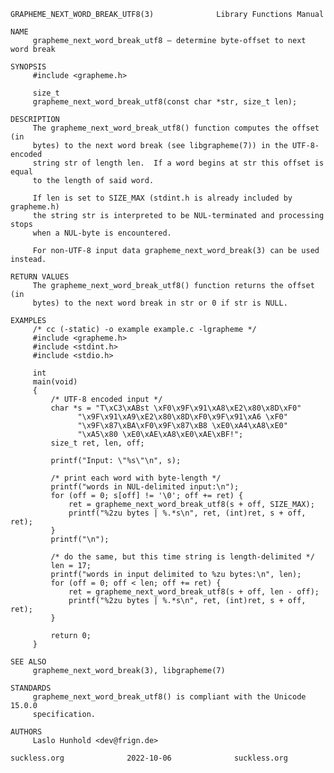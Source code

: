 	GRAPHEME_NEXT_WORD_BREAK_UTF8(3)		      Library Functions Manual
	
	NAME
	     grapheme_next_word_break_utf8 – determine byte-offset to next word break
	
	SYNOPSIS
	     #include <grapheme.h>
	
	     size_t
	     grapheme_next_word_break_utf8(const char *str, size_t len);
	
	DESCRIPTION
	     The grapheme_next_word_break_utf8() function computes the offset (in
	     bytes) to the next word break (see libgrapheme(7)) in the UTF-8-encoded
	     string str of length len.	If a word begins at str this offset is equal
	     to the length of said word.
	
	     If len is set to SIZE_MAX (stdint.h is already included by grapheme.h)
	     the string str is interpreted to be NUL-terminated and processing stops
	     when a NUL-byte is encountered.
	
	     For non-UTF-8 input data grapheme_next_word_break(3) can be used instead.
	
	RETURN VALUES
	     The grapheme_next_word_break_utf8() function returns the offset (in
	     bytes) to the next word break in str or 0 if str is NULL.
	
	EXAMPLES
	     /* cc (-static) -o example example.c -lgrapheme */
	     #include <grapheme.h>
	     #include <stdint.h>
	     #include <stdio.h>
	
	     int
	     main(void)
	     {
		     /* UTF-8 encoded input */
		     char *s = "T\xC3\xABst \xF0\x9F\x91\xA8\xE2\x80\x8D\xF0"
			       "\x9F\x91\xA9\xE2\x80\x8D\xF0\x9F\x91\xA6 \xF0"
			       "\x9F\x87\xBA\xF0\x9F\x87\xB8 \xE0\xA4\xA8\xE0"
			       "\xA5\x80 \xE0\xAE\xA8\xE0\xAE\xBF!";
		     size_t ret, len, off;
	
		     printf("Input: \"%s\"\n", s);
	
		     /* print each word with byte-length */
		     printf("words in NUL-delimited input:\n");
		     for (off = 0; s[off] != '\0'; off += ret) {
			     ret = grapheme_next_word_break_utf8(s + off, SIZE_MAX);
			     printf("%2zu bytes | %.*s\n", ret, (int)ret, s + off, ret);
		     }
		     printf("\n");
	
		     /* do the same, but this time string is length-delimited */
		     len = 17;
		     printf("words in input delimited to %zu bytes:\n", len);
		     for (off = 0; off < len; off += ret) {
			     ret = grapheme_next_word_break_utf8(s + off, len - off);
			     printf("%2zu bytes | %.*s\n", ret, (int)ret, s + off, ret);
		     }
	
		     return 0;
	     }
	
	SEE ALSO
	     grapheme_next_word_break(3), libgrapheme(7)
	
	STANDARDS
	     grapheme_next_word_break_utf8() is compliant with the Unicode 15.0.0
	     specification.
	
	AUTHORS
	     Laslo Hunhold <dev@frign.de>
	
	suckless.org			  2022-10-06			  suckless.org
